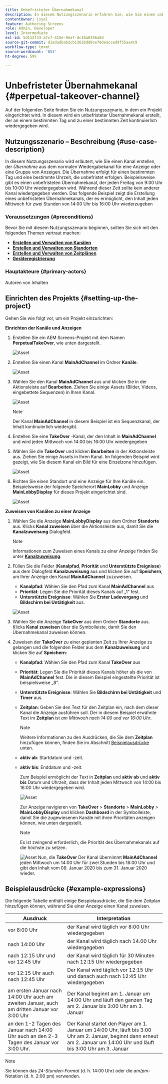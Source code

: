 ```yaml
---
title: Unbefristeter Übernahmekanal
description: In diesem Nutzungsszenario erfahren Sie, wie Sie einen unbefristeten Übernahmekanal erstellen.
contentOwner: jsyal
feature: Authoring Screens
role: Admin, Developer
level: Intermediate
exl-id: 5d112f33-a7cf-415e-9ea7-dc18a0356a8d
source-git-commit: d1adadbab2cb13626dd8ce70deacced9f55aa4c9
workflow-type: tm+mt
source-wordcount: '853'
ht-degree: 59%

---
```


# Unbefristeter Übernahmekanal {#perpetual-takeover-channel}

Auf der folgenden Seite finden Sie ein Nutzungsszenario, in dem ein Projekt eingerichtet wird. In diesem wird ein unbefristeter Übernahmekanal erstellt, der an einem bestimmten Tag und zu einer bestimmten Zeit kontinuierlich wiedergegeben wird.

## Nutzungsszenario – Beschreibung {#use-case-description}

In diesem Nutzungsszenario wird erläutert, wie Sie einen Kanal erstellen, der *Übernahme* aus dem normalen Wiedergabekanal für eine Anzeige oder eine Gruppe von Anzeigen. Die Übernahme erfolgt für einen bestimmten Tag und eine bestimmte Uhrzeit, die unbefristet erfolgen.
Beispielsweise gibt es einen unbefristeten Übernahmekanal, der jeden Freitag von 9:00 Uhr bis 10:00 Uhr wiedergegeben wird. Während dieser Zeit sollte kein anderer Kanal wiedergegeben werden. Das folgende Beispiel zeigt die Erstellung eines unbefristeten Übernahmekanals, der es ermöglicht, den Inhalt jeden Mittwoch für zwei Stunden von 14:00 Uhr bis 16:00 Uhr wiederzugeben

### Voraussetzungen {#preconditions}

Bevor Sie mit diesem Nutzungsszenario beginnen, sollten Sie sich mit den folgenden Themen vertraut machen:

* **[Erstellen und Verwalten von Kanälen](managing-channels.md)**
* **[Erstellen und Verwalten von Standorten](managing-locations.md)**
* **[Erstellen und Verwalten von Zeitplänen](managing-schedules.md)**
* **[Geräteregistrierung](device-registration.md)**

### Hauptakteure {#primary-actors}

Autoren von Inhalten

## Einrichten des Projekts {#setting-up-the-project}

Gehen Sie wie folgt vor, um ein Projekt einzurichten:

**Einrichten der Kanäle und Anzeigen**

1. Erstellen Sie ein AEM Screens-Projekt mit dem Namen **PerpetualTakeOver**, wie unten dargestellt.

   ![Asset](assets/p_usecase1.png)

1. Erstellen Sie einen Kanal **MainAdChannel** im Ordner **Kanäle**.

   ![Asset](assets/p_usecase2.png)

1. Wählen Sie den Kanal **MainAdChannel** aus und klicken Sie in der Aktionsleiste auf **Bearbeiten**. Ziehen Sie einige Assets (Bilder, Videos, eingebettete Sequenzen) in Ihren Kanal.

   ![Asset](assets/p_usecase3.png)


   >[!NOTE]
   >Der Kanal **MainAdChannel** in diesem Beispiel ist ein Sequenzkanal, der Inhalt kontinuierlich wiedergibt.

1. Erstellen Sie eine **TakeOver** -Kanal, der den Inhalt in **MainAdChannel** und wird jeden Mittwoch von 14:00 bis 16:00 Uhr wiedergegeben

1. Wählen Sie die **TakeOver** und klicken **Bearbeiten** in der Aktionsleiste aus. Ziehen Sie einige Assets in Ihren Kanal. Im folgenden Beispiel wird gezeigt, wie Sie diesem Kanal ein Bild für eine Einzelzone hinzufügen.

   ![Asset](assets/p_usecase4.png)

1. Richten Sie einen Standort und eine Anzeige für Ihre Kanäle ein. Beispielsweise der folgende Speicherort **MainLobby** und Anzeige **MainLobbyDisplay** für dieses Projekt eingerichtet sind.

   ![Asset](assets/p_usecase5.png)

**Zuweisen von Kanälen zu einer Anzeige**

1. Wählen Sie die Anzeige **MainLobbyDisplay** aus dem Ordner **Standorte** aus. Klicks **Kanal zuweisen** über die Aktionsleiste aus, damit Sie die **Kanalzuweisung** Dialogfeld.

   >[!NOTE]
   >Informationen zum Zuweisen eines Kanals zu einer Anzeige finden Sie unter **[Kanalzuweisung](channel-assignment.md)**.

1. Füllen Sie die Felder (**Kanalpfad**, **Priorität** und **Unterstützte Ereignisse**) aus dem Dialogfeld **Kanalzuweisung** aus und klicken Sie auf **Speichern**, um Ihrer Anzeige den Kanal **MainAdChannel** zuzuweisen.

   * **Kanalpfad**: Wählen Sie den Pfad zum Kanal **MainAdChannel** aus
   * **Priorität**: Legen Sie die Priorität dieses Kanals auf „1“ fest.
   * **Unterstützte Ereignisse**: Wählen Sie **Erster Ladevorgang** und **Bildschirm bei Untätigkeit** aus.

   ![Asset](assets/p_usecase6.png)

1. Wählen Sie die Anzeige **TakeOver** aus dem Ordner **Standorte** aus. Klicks **Kanal zuweisen** über die Symbolleiste, damit Sie den Übernahmekanal zuweisen können.

1. Zuweisen der **TakeOver** zu einer geplanten Zeit zu Ihrer Anzeige zu gelangen und die folgenden Felder aus dem **Kanalzuweisung** und klicken Sie auf **Speichern**:

   * **Kanalpfad**: Wählen Sie den Pfad zum Kanal **TakeOver** aus
   * **Priorität**: Legen Sie die Priorität dieses Kanals höher als die von **MainAdChannel** fest. Die in diesem Beispiel eingestellte Priorität ist beispielsweise „8“.
   * **Unterstützte Ereignisse**: Wählen Sie **Bildschirm bei Untätigkeit** und **Timer** aus.
   * **Zeitplan**: Geben Sie den Text für den Zeitplan ein, nach dem dieser Kanal die Anzeige ausführen soll. Der in diesem Beispiel erwähnte Text im **Zeitplan** ist *am Mittwoch nach 14:00 und vor 16:00 Uhr*.

     >[!NOTE]
     >Weitere Informationen zu den Ausdrücken, die Sie dem **Zeitplan** hinzufügen können, finden Sie im Abschnitt [Beispielausdrücke](#example-expressions) unten.
   * **aktiv ab**: Startdatum und -zeit.
   * **aktiv bis**: Enddatum und -zeit.

     Zum Beispiel ermöglicht der Text in **Zeitplan** und **aktiv ab** und **aktiv bis** Datum und Uhrzeit, dass der Inhalt jeden Mittwoch von 14:00 bis 16:00 Uhr wiedergegeben wird.


     ![Asset](assets/p_usecase7.png)

     Zur Anzeige navigieren von **TakeOver** > **Standorte** > **MainLobby** > **MainLobbyDisplay** und klicken **Dashboard** in der Symbolleiste, damit Sie die zugewiesenen Kanäle mit ihren Prioritäten anzeigen können, wie unten dargestellt.

     >[!NOTE]
     >Es ist zwingend erforderlich, die Priorität des Übernahmekanals auf die höchste zu setzen.

     ![Asset](assets/p_usecase8.png)
Nun, die **TakeOver** Der Kanal übernimmt **MainAdChannel** jeden Mittwoch um 14:00 Uhr für zwei Stunden bis 16:00 Uhr und gibt den Inhalt vom 09. Januar 2020 bis zum 31. Januar 2020 wieder.

## Beispielausdrücke {#example-expressions}

Die folgende Tabelle enthält einige Beispielausdrücke, die Sie dem Zeitplan hinzufügen können, während Sie einer Anzeige einen Kanal zuweisen.

| **Ausdruck** | **Interpretation** |
|---|---|
| vor 8:00 Uhr | der Kanal wird täglich vor 8:00 Uhr wiedergegeben |
| nach 14:00 Uhr | der Kanal wird täglich nach 14.00 Uhr wiedergegeben |
| nach 12:15 Uhr und vor 12:45 Uhr | der Kanal wird täglich für 30 Minuten nach 12:15 Uhr wiedergegeben |
| vor 12:15 Uhr auch nach 12:45 Uhr | Der Kanal wird täglich vor 12:15 Uhr und danach auch nach 12:45 Uhr wiedergegeben |
| am ersten Januar nach 14:00 Uhr auch am zweiten Januar, auch am dritten Januar vor 3:00 Uhr | Der Kanal beginnt am 1. Januar um 14:00 Uhr und läuft den ganzen Tag am 2. Januar bis 3:00 Uhr am 3. Januar |
| an den 1-2 Tagen des Januar nach 14:00 Uhr auch an den 2-3 Tagen des Januar vor 3:00 Uhr. | Der Kanal startet den Player am 1. Januar um 14:00 Uhr, läuft bis 3:00 Uhr am 2. Januar, beginnt dann erneut am 2. Januar um 14:00 Uhr und läuft bis 3:00 Uhr am 3. Januar |

>[!NOTE]
>
>Sie können das _24-Stunden-Format_ (d. h. 14:00 Uhr) oder die *am/pm*-Notation (d. h. 2:00 pm) verwenden.
